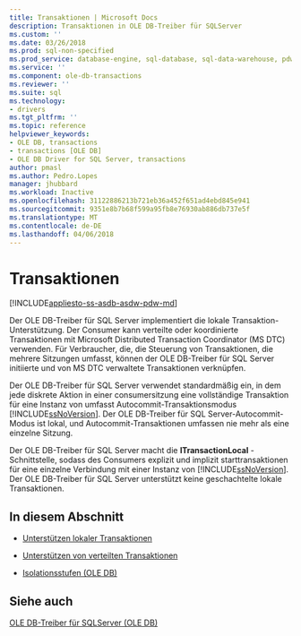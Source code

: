 ```yaml
---
title: Transaktionen | Microsoft Docs
description: Transaktionen in OLE DB-Treiber für SQLServer
ms.custom: ''
ms.date: 03/26/2018
ms.prod: sql-non-specified
ms.prod_service: database-engine, sql-database, sql-data-warehouse, pdw
ms.service: ''
ms.component: ole-db-transactions
ms.reviewer: ''
ms.suite: sql
ms.technology:
- drivers
ms.tgt_pltfrm: ''
ms.topic: reference
helpviewer_keywords:
- OLE DB, transactions
- transactions [OLE DB]
- OLE DB Driver for SQL Server, transactions
author: pmasl
ms.author: Pedro.Lopes
manager: jhubbard
ms.workload: Inactive
ms.openlocfilehash: 31122886213b721eb36a452f651ad4ebd845e941
ms.sourcegitcommit: 9351e8b7b68f599a95fb8e76930ab886db737e5f
ms.translationtype: MT
ms.contentlocale: de-DE
ms.lasthandoff: 04/06/2018
---
```

# <a name="transactions"></a>Transaktionen
[!INCLUDE[appliesto-ss-asdb-asdw-pdw-md](../../../includes/appliesto-ss-asdb-asdw-pdw-md.md)]

  Der OLE DB-Treiber für SQL Server implementiert die lokale Transaktion-Unterstützung. Der Consumer kann verteilte oder koordinierte Transaktionen mit Microsoft Distributed Transaction Coordinator (MS DTC) verwenden. Für Verbraucher, die, die Steuerung von Transaktionen, die mehrere Sitzungen umfasst, können der OLE DB-Treiber für SQL Server initiierte und von MS DTC verwaltete Transaktionen verknüpfen.  
  
 Der OLE DB-Treiber für SQL Server verwendet standardmäßig ein, in dem jede diskrete Aktion in einer consumersitzung eine vollständige Transaktion für eine Instanz von umfasst Autocommit-Transaktionsmodus [!INCLUDE[ssNoVersion](../../../includes/ssnoversion-md.md)]. Der OLE DB-Treiber für SQL Server-Autocommit-Modus ist lokal, und Autocommit-Transaktionen umfassen nie mehr als eine einzelne Sitzung.  
  
 Der OLE DB-Treiber für SQL Server macht die **ITransactionLocal** -Schnittstelle, sodass des Consumers explizit und implizit starttransaktionen für eine einzelne Verbindung mit einer Instanz von [!INCLUDE[ssNoVersion](../../../includes/ssnoversion-md.md)]. Der OLE DB-Treiber für SQL Server unterstützt keine geschachtelte lokale Transaktionen.  
  
## <a name="in-this-section"></a>In diesem Abschnitt  
  
-   [Unterstützen lokaler Transaktionen](../../oledb/ole-db-transactions/supporting-local-transactions.md)  
  
-   [Unterstützen von verteilten Transaktionen](../../oledb/ole-db-transactions/supporting-distributed-transactions.md)  
  
-   [Isolationsstufen &#40;OLE DB&#41;](../../oledb/ole-db-transactions/isolation-levels-ole-db.md)  
  
## <a name="see-also"></a>Siehe auch  
 [OLE DB-Treiber für SQLServer &#40;OLE DB&#41;](../../oledb/ole-db/oledb-driver-for-sql-server-ole-db.md)  
  
  
